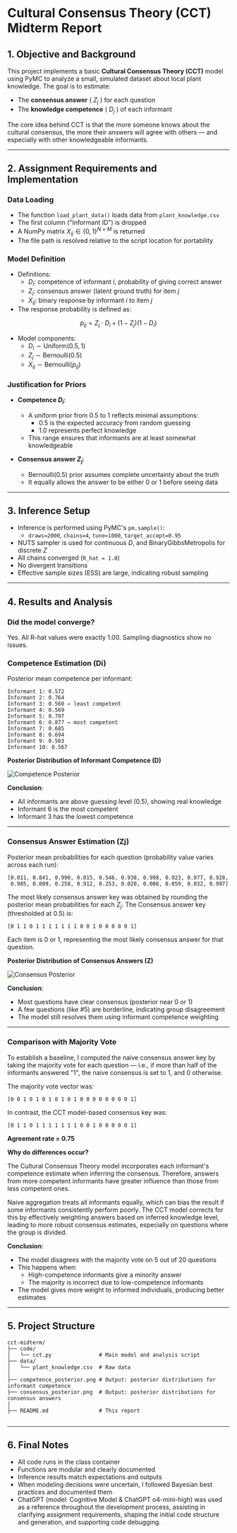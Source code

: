 # Cultural Consensus Theory (CCT) Midterm Report

## 1. Objective and Background

This project implements a basic **Cultural Consensus Theory (CCT)** model using PyMC to analyze a small, simulated dataset about local plant knowledge. The goal is to estimate:

- The **consensus answer** ( $Z_j$ ) for each question    
- The **knowledge competence** ( $D_j$ ) of each informant

The core idea behind CCT is that the more someone knows about the cultural consensus, the more their answers will agree with others — and especially with other knowledgeable informants.

---

## 2. Assignment Requirements and Implementation

### Data Loading

- The function `load_plant_data()` loads data from `plant_knowledge.csv`  
- The first column ("Informant ID") is dropped  
- A NumPy matrix $X_{ij} \in \{0,1\}^{N \times M}$ is returned  
- The file path is resolved relative to the script location for portability

### Model Definition

- Definitions:  
  - $D_i$: competence of informant $i$, probability of giving correct answer  
  - $Z_j$: consensus answer (latent ground truth) for item $j$  
  - $X_{ij}$: binary response by informant $i$ to item $j$  
- The response probability is defined as: 

<div align="center">

$p_{ij} = Z_j \cdot D_i + (1 - Z_j)(1 - D_i)$

</div>

- Model components:  
  - $D_i \sim \text{Uniform}(0.5, 1)$    
  - $Z_j \sim \text{Bernoulli}(0.5)$    
  - $X_{ij} \sim \text{Bernoulli}(p_{ij})$

### Justification for Priors

- **Competence $D_i$**:  
  - A uniform prior from 0.5 to 1 reflects minimal assumptions:  
    - 0.5 is the expected accuracy from random guessing  
    - 1.0 represents perfect knowledge  
  - This range ensures that informants are at least somewhat knowledgeable

- **Consensus answer $Z_j$**:  
  - Bernoulli(0.5) prior assumes complete uncertainty about the truth  
  - It equally allows the answer to be either 0 or 1 before seeing data

---

## 3. Inference Setup

- Inference is performed using PyMC's `pm.sample()`:  
  - `draws=2000`, `chains=4`, `tune=1000`, `target_accept=0.95`  
- NUTS sampler is used for continuous $D$, and BinaryGibbsMetropolis for discrete $Z$  
- All chains converged (`R_hat = 1.0`)  
- No divergent transitions  
- Effective sample sizes (ESS) are large, indicating robust sampling

---

## 4. Results and Analysis

### Did the model converge?

Yes. All R-hat values were exactly 1.00. Sampling diagnostics show no issues.

### Competence Estimation (Di)

Posterior mean competence per informant:

```text
Informant 1: 0.572
Informant 2: 0.764
Informant 3: 0.560 ← least competent
Informant 4: 0.569
Informant 5: 0.797
Informant 6: 0.877 ← most competent
Informant 7: 0.685
Informant 8: 0.694
Informant 9: 0.563
Informant 10: 0.567
```

**Posterior Distribution of Informant Competence (D)**

![Competence Posterior](../cct-midterm/competence_posterior.png)

**Conclusion**:

* All informants are above guessing level (0.5), showing real knowledge
* Informant 6 is the most competent
* Informant 3 has the lowest competence

---

### Consensus Answer Estimation (Zj)

Posterior mean probabilities for each question (probability value varies across each run):

```text
[0.011, 0.841, 0.990, 0.015, 0.546, 0.938, 0.998, 0.923, 0.977, 0.928,
 0.985, 0.009, 0.258, 0.912, 0.253, 0.020, 0.008, 0.059, 0.032, 0.997]
```

The most likely consensus answer key was obtained by rounding the posterior mean probabilities for each $Z_j$. The Consensus answer key (thresholded at 0.5) is:

```text
[0 1 1 0 1 1 1 1 1 1 1 0 0 1 0 0 0 0 0 1]
```

Each item is 0 or 1, representing the most likely consensus answer for that question.

**Posterior Distribution of Consensus Answers (Z)**

![Consensus Posterior](../cct-midterm/consensus_posterior.png)

**Conclusion**:

* Most questions have clear consensus (posterior near 0 or 1)
* A few questions (like #5) are borderline, indicating group disagreement
* The model still resolves them using informant competence weighting

---

### Comparison with Majority Vote

To establish a baseline, I computed the naive consensus answer key by taking the majority vote for each question — i.e., if more than half of the informants answered "1", the naive consensus is set to 1, and 0 otherwise.

The majority vote vector was:

```text
[0 0 1 0 1 0 1 0 1 0 1 0 0 0 0 0 0 0 0 1]
```

In contrast, the CCT model-based consensus key was:

```text
[0 1 1 0 1 1 1 1 1 1 1 0 0 1 0 0 0 0 0 1]
```

**Agreement rate = 0.75**

**Why do differences occur?**

The Cultural Consensus Theory model incorporates each informant's competence estimate when inferring the consensus. Therefore, answers from more competent informants have greater influence than those from less competent ones.

Naive aggregation treats all informants equally, which can bias the result if some informants consistently perform poorly. The CCT model corrects for this by effectively weighting answers based on inferred knowledge level, leading to more robust consensus estimates, especially on questions where the group is divided.

**Conclusion**:

* The model disagrees with the majority vote on 5 out of 20 questions
* This happens when:
  * High-competence informants give a minority answer
  * The majority is incorrect due to low-competence informants
* The model gives more weight to informed individuals, producing better estimates

---


## 5. Project Structure

```text
cct-midterm/
├── code/
│   └── cct.py               # Main model and analysis script
├── data/
│   └── plant_knowledge.csv  # Raw data
│
├── competence_posterior.png # Output: posterior distributions for informant competence
├── consensus_posterior.png  # Output: posterior distributions for consensus answers
│
├── README.md                # This report


```

---

## 6. Final Notes

* All code runs in the class container
* Functions are modular and clearly documented
* Inference results match expectations and outputs
* When modeling decisions were uncertain, I followed Bayesian best practices and documented them
* ChatGPT (model: Cognitive Model & ChatGPT o4-mini-high) was used as a reference throughout the development process, assisting in clarifying assignment requirements, shaping the initial code structure and generation, and supporting code debugging.